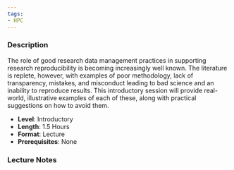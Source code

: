 ```yaml
---
tags:
- HPC
---
```

### Description
The role of good research data management practices in supporting research reproducibility is becoming increasingly well known. The literature is replete, however, with examples of poor methodology, lack of transparency, mistakes, and misconduct leading to bad science and an inability to reproduce results. This introductory session will provide real-world, illustrative examples of each of these, along with practical suggestions on how to avoid them.
- **Level**: Introductory
- **Length**: 1.5 Hours
- **Format**: Lecture
- **Prerequisites**: None
### Lecture Notes

